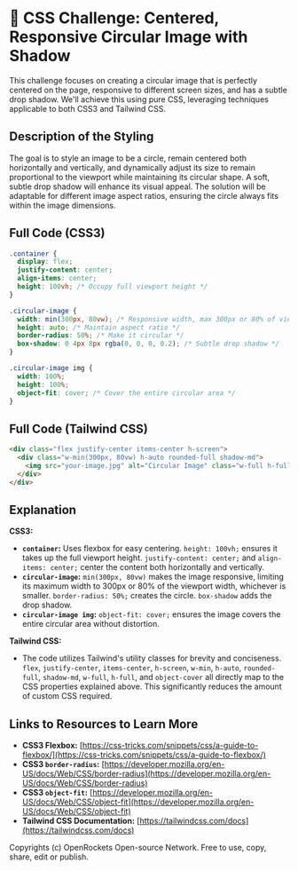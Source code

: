 # 🐞 CSS Challenge:  Centered, Responsive Circular Image with Shadow


This challenge focuses on creating a circular image that is perfectly centered on the page, responsive to different screen sizes, and has a subtle drop shadow. We'll achieve this using pure CSS, leveraging techniques applicable to both CSS3 and Tailwind CSS.


## Description of the Styling

The goal is to style an image to be a circle, remain centered both horizontally and vertically, and dynamically adjust its size to remain proportional to the viewport while maintaining its circular shape.  A soft, subtle drop shadow will enhance its visual appeal.  The solution will be adaptable for different image aspect ratios, ensuring the circle always fits within the image dimensions.


## Full Code (CSS3)

```css
.container {
  display: flex;
  justify-content: center;
  align-items: center;
  height: 100vh; /* Occupy full viewport height */
}

.circular-image {
  width: min(300px, 80vw); /* Responsive width, max 300px or 80% of viewport width */
  height: auto; /* Maintain aspect ratio */
  border-radius: 50%; /* Make it circular */
  box-shadow: 0 4px 8px rgba(0, 0, 0, 0.2); /* Subtle drop shadow */
}

.circular-image img {
  width: 100%;
  height: 100%;
  object-fit: cover; /* Cover the entire circular area */
}
```

## Full Code (Tailwind CSS)

```html
<div class="flex justify-center items-center h-screen">
  <div class="w-min(300px, 80vw) h-auto rounded-full shadow-md">
    <img src="your-image.jpg" alt="Circular Image" class="w-full h-full object-cover">
  </div>
</div>
```


## Explanation

**CSS3:**

* **`container`:**  Uses flexbox for easy centering. `height: 100vh;` ensures it takes up the full viewport height.  `justify-content: center;` and `align-items: center;` center the content both horizontally and vertically.
* **`circular-image`:** `min(300px, 80vw)` makes the image responsive, limiting its maximum width to 300px or 80% of the viewport width, whichever is smaller. `border-radius: 50%;` creates the circle. `box-shadow` adds the drop shadow.
* **`circular-image img`:** `object-fit: cover;` ensures the image covers the entire circular area without distortion.

**Tailwind CSS:**

* The code utilizes Tailwind's utility classes for brevity and conciseness. `flex`, `justify-center`, `items-center`, `h-screen`, `w-min`, `h-auto`, `rounded-full`, `shadow-md`, `w-full`, `h-full`, and `object-cover` all directly map to the CSS properties explained above.  This significantly reduces the amount of custom CSS required.


## Links to Resources to Learn More

* **CSS3 Flexbox:** [https://css-tricks.com/snippets/css/a-guide-to-flexbox/](https://css-tricks.com/snippets/css/a-guide-to-flexbox/)
* **CSS3 `border-radius`:** [https://developer.mozilla.org/en-US/docs/Web/CSS/border-radius](https://developer.mozilla.org/en-US/docs/Web/CSS/border-radius)
* **CSS3 `object-fit`:** [https://developer.mozilla.org/en-US/docs/Web/CSS/object-fit](https://developer.mozilla.org/en-US/docs/Web/CSS/object-fit)
* **Tailwind CSS Documentation:** [https://tailwindcss.com/docs](https://tailwindcss.com/docs)


Copyrights (c) OpenRockets Open-source Network. Free to use, copy, share, edit or publish.

